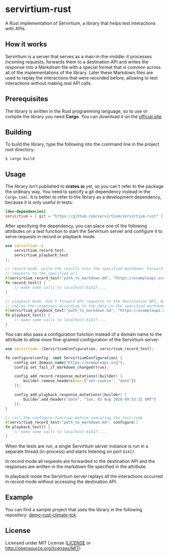 # servirtium-rust
A Rust implementation of Servirtium, a library that helps test interactions
with APIs. 

## How it works
Servirtium is a server that serves as a man-in-the-middle: it processes
incoming requests, forwards them to a destination API and writes the
response into a Markdown file with a special format that is common across all
of the implementations of the library. Later these Markdown files are used to
replay the interactions that were recorded before, allowing to test
interactions without making real API calls.

## Prerequisites
The library is written in the Rust programming language, so to use or compile
the library you need **Cargo**. You can download it on the
[official site](https://www.rust-lang.org/).

## Building
To build the library, type the following into the command line in the project
root directory:
```shell script
$ cargo build
```

## Usage
The library isn't published to **crates.io** yet, so you can't refer to the
package the ordinary way. You need to specify a git dependency instead in the 
`Cargo.toml`. It is better to refer to the library as a development dependency,
because it is only useful in tests:
```toml
[dev-dependencies]
servirtium = { git = "https://github.com/servirtium/servirtium-rust" }
```

After specifying the dependency, you can place one of the following attributes
on a test function to start the Servirtium server and configure it to serve
requests in record or playback mode.
```rust
use servirtium::{
    servirtium_record_test,
    servirtium_playback_test
};

// record mode, write the results into the specified markdown. Forward API
// requests to the specified url.
#[servirtium_record_test("path_to_markdown.md", "https://exampleapi.org")]
fn record_test() {
    // make some calls to localhost:61417 ...
}

// playback mode. Don't forward API requests to the destination API, but
// replay the responses according to the data in the specified markdown
#[servirtium_playback_test("path_to_markdown.md", "https://exampleapi.org")]
fn playback_test() {
    // make some calls to localhost:61417 ...
}
```

You can also pass a configuration function instead of a domain name to the
attribute to allow more fine-grained configuration of the Servirtium server:
```rust
use servirtium::{ServirtiumConfiguration, servirtium_record_test};

fn configure(config: &mut ServirtiumConfiguration) {
    config.set_domain_name("https://exampleapi.org");
    config.set_fail_if_markdown_changed(true);

    config.add_record_response_mutations(|builder| {
        builder.remove_headers(vec!["set-cookie", "date"])
    });

    config.add_playback_response_mutations(|builder| {
        builder.add_header("date", "Sun, 02 Aug 2020 09:53:31 GMT")
    });
}

// call the configure function before executing the test code
#[servirtium_record_test("path_to_markdown.md", configure)]
fn playback_test() {
    // make some calls to localhost:61417 ...
}
```

When the tests are run, a single Servirtium server instance is run in a
separate thread (in-process) and starts listening on port `61417`.

In record mode all requests are forwarded to the destination API and the
responses are written in the markdown file specified in the attribute.

In playback mode the Servirtium server replays all the interactions occurred in
record mode without accessing the destination API.

## Example
You can find a sample project that uses the library in the following
repository: 
[demo-rust-climate-tck](https://github.com/servirtium/demo-rust-climate-tck)

## License
Licensed under MIT License ([LICENSE](LICENSE) or
http://opensource.org/licenses/MIT)